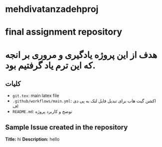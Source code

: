 # mehdivatanzadehproj
# final assignment repository
# هدف از این پروژه یادگیری و مروری بر انجه که این ترم یاد گرفتیم بود.
## کلیات
- `git.tex`: main latex file
- `.github/workflows/main.yml`: اکشن گیت هاب برای تبدیل فایل لتک به پی دی اف
- `README.md`: توضح و کاربرد پروژه
## Sample Issue created in the repository

**Title:** hi
**Description:** hello
